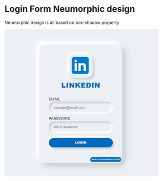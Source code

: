 # Login Form Neumorphic design 

Neumorphic design is all based on box-shadow property

![screen shots](https://github.com/muhammadkaleem57/login-form/blob/main/images/img.png?raw=true)
